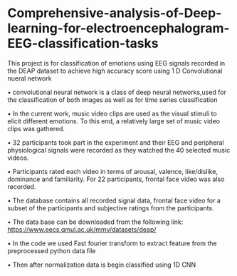 # Comprehensive-analysis-of-Deep-learning-for-electroencephalogram-EEG-classification-tasks
This project is for classification of emotions using EEG signals recorded in the DEAP dataset to achieve high accuracy score using 
1 D Convolutional nueral network

• convolutional neural network is a class of deep neural networks,used for the classification of both images as well as for time series classification

• In the current work, music video clips are used as the visual stimuli to elicit different emotions. To this end, a relatively large set   of music video clips was gathered.

• 32 participants took part in the experiment and their EEG and peripheral physiological signals were recorded as they watched the 40       selected music videos.

• Participants rated each video in terms of arousal, valence, like/dislike, dominance and familiarity. For 22 participants, frontal face video was also recorded.

• The database contains all recorded signal data, frontal face video for a subset of the participants and subjective ratings from the participants.

• The data base can be downloaded from  the following link: https://www.eecs.qmul.ac.uk/mmv/datasets/deap/

• In the code we used Fast fourier transform to extract feature from the preprocessed python data file

• Then after normalization data is begin classified using 1D CNN
